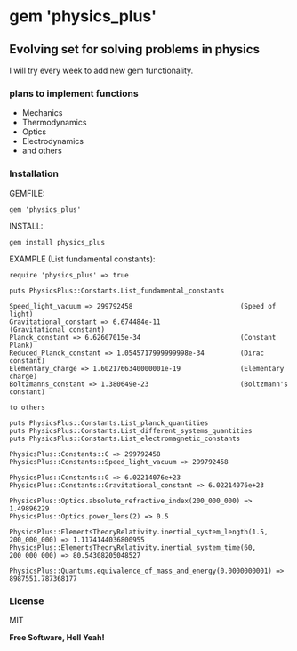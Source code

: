 # gem 'physics_plus'
## Evolving set for solving problems in physics

I will try every week to add new gem functionality.


### plans to implement functions
- Mechanics
- Thermodynamics
- Optics
- Electrodynamics
- and others

### Installation
GEMFILE:
```
gem 'physics_plus'
```

INSTALL:
```
gem install physics_plus
```

EXAMPLE (List fundamental constants):
```
require 'physics_plus' => true

puts PhysicsPlus::Constants.List_fundamental_constants

Speed_light_vacuum => 299792458                           (Speed of light)
Gravitational_constant => 6.674484e-11                    (Gravitational constant)
Planck_constant => 6.62607015e-34                         (Constant Plank)
Reduced_Planck_constant => 1.0545717999999998e-34         (Dirac constant)
Elementary_charge => 1.6021766340000001e-19               (Elementary charge)
Boltzmanns_constant => 1.380649e-23                       (Boltzmann's constant)

to others

puts PhysicsPlus::Constants.List_planck_quantities
puts PhysicsPlus::Constants.List_different_systems_quantities
puts PhysicsPlus::Constants.List_electromagnetic_constants

PhysicsPlus::Constants::C => 299792458
PhysicsPlus::Constants::Speed_light_vacuum => 299792458

PhysicsPlus::Constants::G => 6.02214076e+23
PhysicsPlus::Constants::Gravitational_constant => 6.02214076e+23

PhysicsPlus::Optics.absolute_refractive_index(200_000_000) => 1.49896229
PhysicsPlus::Optics.power_lens(2) => 0.5

PhysicsPlus::ElementsTheoryRelativity.inertial_system_length(1.5, 200_000_000) => 1.1174144036800955
PhysicsPlus::ElementsTheoryRelativity.inertial_system_time(60, 200_000_000) => 80.54308205048527

PhysicsPlus::Quantums.equivalence_of_mass_and_energy(0.0000000001) => 8987551.787368177
```


### License

MIT

**Free Software, Hell Yeah!**

